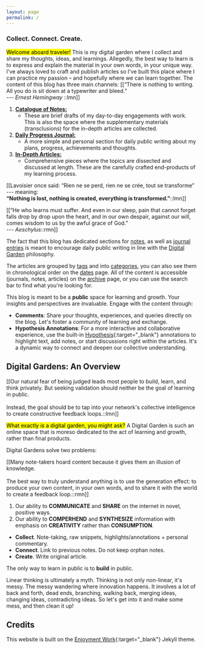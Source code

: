 ```yaml
---
layout: page
permalink: /
---
```


### Collect. Connect. Create.

<mark>Welcome aboard traveler!</mark>
This is my digital garden where I collect and share my thoughts, ideas, and learnings. 
Allegedly, the best way to learn is to express and explain the material in your own words, in your unique way.
I've always loved to craft and publish articles so I've built this place where I can practice my passion – and hopefully where we can learn together.
The content of this blog has three main channels:
[[“There is nothing to writing. All you do is sit down at a typewriter and bleed.” <br><cite>--- Ernest Hemingway </cite>::lmn]]

1. [**Catalogue of Notes:**](/notes)
   - These are brief drafts of my day-to-day engagements with work. This is also the space where the supplementary materials (transclusions) for the in-depth articles are collected.
2. [**Daily Progress Journal:**](/journals)
   - A more simple and personal section for daily public writing about my plans, progress, achievements and thoughts.
3. [**In-Depth Articles:**](/posts)
   - Comprehensive pieces where the topics are dissected and discussed at length. These are the carefully crafted end-products of my learning process.


[[Lavoisier once said: “Rien ne se perd, rien ne se crée, tout se transforme” --- meaning: <br> __“Nothing is lost, nothing is created, everything is transformed.”__::lmn]] 

[[“He who learns must suffer. And even in our sleep, pain that cannot forget falls drop by drop upon the heart, 
and in our own despair, against our will, comes wisdom to us by the awful grace of God.” <br><cite>--- Aeschylus</cite>::rmn]]

The fact that this blog has dedicated sections for [notes](/notes), as well as [journal entries](/journals) is meant 
to encourage daily public writing in line with the [Digital Garden](#digital-gardens-an-overview) philosophy.

The articles are grouped by [tags](/tags) and into [categories](/categories), you can also see them in chronological order on the [dates](/dates) page.
All of the content is accessible (journals, notes, articles) on the [archive](/archive) page, or you can use the search bar to find what you're looking for.

This blog is meant to be a **public** space for learning and growth.
Your insights and perspectives are invaluable. Engage with the content through:
- __Comments__: Share your thoughts, experiences, and queries directly on the blog. Let's foster a community of learning and exchange.
- __Hypothesis Annotations__: For a more interactive and collaborative experience, use the built-in [Hypothesis](https://web.hypothes.is/){:target="_blank"} annotations to highlight text, add notes, or start discussions right within the articles. It's a dynamic way to connect and deepen our collective understanding.


## Digital Gardens: An Overview

[[Our natural fear of being judged leads most people to build, learn, and think privately.
But seeking validation should neither be the goal of learning in public. 
<br><br>Instead, the goal should be to tap into your network's collective intelligence to create constructive feedback loops.::lmn]]

<mark>What exactly <i>is</i> a digital garden, you might ask?</mark> 
A Digital Garden is such an online space that is moreso dedicated to the act of learning and growth, rather than final products.


Digital Gardens solve two problems:

[[Many note-takers hoard content because it gives them an illusion of knowledge. <br><br>The best way to truly understand anything is to use the generation effect: to produce your own content, in your own words, and to share it with the world to create a feedback loop.::rmn]] 

1. Our ability to **COMMUNICATE** and **SHARE** on the internet in novel, positive ways.
2. Our ability to **COMPERHEND** and **SYNTHESIZE** information with emphasis on **CREATIVITY** rather than **CONSUMPTION**.

- **Collect**. Note-taking, raw snippets, highlights/annotations + personal commentary.
- **Connect**. Link to previous notes. Do not keep orphan notes.
- **Create**. Write original article.

The only way to learn in public is to **build** in public.

Linear thinking is ultimately a myth. Thinking is not only non-linear, it's messy. The messy wandering where innovation happens.
It involves a lot of back and forth, dead ends, branching, walking back, merging ideas, changing ideas, contradicting ideas.
So let's get into it and make some mess, and then clean it up!

## Credits
This website is built on the [Enjoyment Work](https://github.com/brennanbrown/enjoyment-work){:target="_blank"} Jekyll theme.
